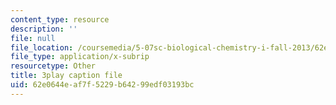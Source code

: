 ```yaml
---
content_type: resource
description: ''
file: null
file_location: /coursemedia/5-07sc-biological-chemistry-i-fall-2013/62e0644eaf7f5229b64299edf03193bc_VykaDbJIb8A.vtt
file_type: application/x-subrip
resourcetype: Other
title: 3play caption file
uid: 62e0644e-af7f-5229-b642-99edf03193bc
---
```

